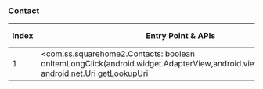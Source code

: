 ### Contact
| Index | Entry Point & APIs | Screen shot | Resource id | Label |
| ------------- | ------------- | ------------- |-------------|-------------|
| 1 | <com.ss.squarehome2.Contacts: boolean onItemLongClick(android.widget.AdapterView,android.view.View,int,long)>; android.net.Uri getLookupUri | ![](D:\COSMOS\output\py\Play_win8\Personalization\com.ss.squarehome2\com.ss.squarehome2.MainActivity.png) |  | |
